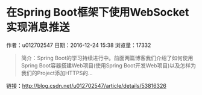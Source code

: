 # 在Spring Boot框架下使用WebSocket实现消息推送
作者：u012702547
日期：2016-12-24 15:38
浏览量：17332
> 简介：Spring Boot的学习持续进行中。前面两篇博客我们介绍了如何使用Spring Boot容器搭建Web项目(使用Spring Boot开发Web项目)以及怎样为我们的Project添加HTTPS的...

 链接：http://blog.csdn.net/u012702547/article/details/53816326
